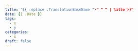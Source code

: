 ```yaml
---
title: "{{ replace .TranslationBaseName "-" " " | title }}"
date: {{ .Date }}
tags:
  - x
  - y
categories:
  - x
draft: false
---
```


<!--more-->
